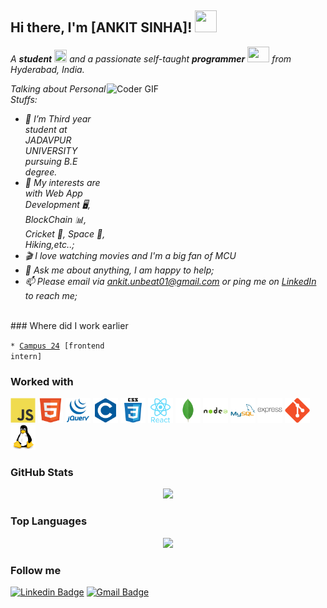 ## Hi there, I'm [ANKIT SINHA]! <img src="https://raw.githubusercontent.com/TheDudeThatCode/TheDudeThatCode/master/Assets/Hi.gif" width=35 height=35>

<p>
  <em>
    A <b>student</b> <img src="https://raw.githubusercontent.com/TheDudeThatCode/TheDudeThatCode/master/Assets/Medal.gif" width=20 height=20> and a passionate self-taught <b>programmer</b> <img src="https://raw.githubusercontent.com/TheDudeThatCode/TheDudeThatCode/master/Assets/Developer.gif" width=35 height=25> from Hyderabad, India.
  </em>
 </p>

<img align="right" alt="Coder GIF" height=250 width=350 src="https://i.pinimg.com/originals/e4/26/70/e426702edf874b181aced1e2fa5c6cde.gif" />


<em>
  
*Talking about Personal Stuffs:*

- 💼 I’m Third year student at JADAVPUR UNIVERSITY pursuing B.E degree.
- 🤔 My interests are with Web App Development 🖥️, BlockChain 📊, Cricket 🏏, Space 🚀, Hiking,etc..;
- 🎬 I love watching movies and I'm a big fan of MCU <img src="https://www.pngfind.com/pngs/m/173-1737725_captain-americas-shield-hd-png-download.png" width=15 height=15>
- 💬 Ask me about anything, I am happy to help;
- 📫 Please email via ankit.unbeat01@gmail.com or ping me on [LinkedIn](https://www.linkedin.com/in/ankit-sinha-5318721ba/) to reach me;
<br/> 
</em>
### Where did I work earlier

<code>* [Campus 24](https://campus24.in/) [frontend intern]</code>        

   
### Worked with 


<code><img height="40" src="https://raw.githubusercontent.com/devicons/devicon/master/icons/javascript/javascript-original.svg" title="javascript"></code>
<code><img height="40" src="https://raw.githubusercontent.com/devicons/devicon/master/icons/html5/html5-original.svg" title="html5"></code>
<code><img height="40" src="https://raw.githubusercontent.com/devicons/devicon/master/icons/jquery/jquery-plain-wordmark.svg" title="jquery"></code>
<code><img height="40" src="https://raw.githubusercontent.com/devicons/devicon/master/icons/c/c-plain.svg" title="C/C++"></code>
<code><img height="40" src="https://raw.githubusercontent.com/devicons/devicon/master/icons/css3/css3-original-wordmark.svg" title="CSS"></code>
<code><img height="40" src="https://raw.githubusercontent.com/devicons/devicon/master/icons/react/react-original-wordmark.svg" title="react"></code>
<code><img height="40" src="https://raw.githubusercontent.com/devicons/devicon/master/icons/mongodb/mongodb-original.svg" title="mongodb"></code>
<code><img height="40" src="https://raw.githubusercontent.com/devicons/devicon/master/icons/nodejs/nodejs-original-wordmark.svg" title="node.js"></code>
<code><img height="40" src="https://raw.githubusercontent.com/devicons/devicon/master/icons/mysql/mysql-original-wordmark.svg" title="mysql"></code>
<code><img height="40" src="https://raw.githubusercontent.com/devicons/devicon/master/icons/express/express-original-wordmark.svg" title="express.js"></code>
<code><img height="40" src="https://raw.githubusercontent.com/devicons/devicon/master/icons/git/git-original.svg" title="git"></code>
<code><img height="40" src="https://raw.githubusercontent.com/devicons/devicon/master/icons/linux/linux-original.svg" title="linux"></code>


### GitHub Stats

<p align="center">
  <a href = "https://github.com/">
<img src="https://github-readme-stats-aj8vj7k8x.vercel.app/api?username=UnBeAtS01&show_icons=true&title_color=ffc857&icon_color=8ac926&text_color=daf7dc&bg_color=151515&count_private=true&include_all_commits=true">
  </a>
 </p>
 
### Top Languages

<p align="center">
<a href = "https://github.com/UnBeAtS01">
  <img src="https://github-readme-stats-aj8vj7k8x.vercel.app/api/top-langs/?username=UnBeAtS01&layout=compact&title_color=ffc857&icon_color=8ac926&text_color=daf7dc&bg_color=151515&card_width=400">
</a>
</p>

### Follow me

[![Linkedin Badge](https://img.shields.io/badge/-Ankit%20Sinha-blue?style=flat-circle&logo=Linkedin&logoColor=white&link=https://www.linkedin.com/in/ankit-sinha-5318721ba/)](https://www.linkedin.com/in/ankit-sinha-5318721ba/)  [![Gmail Badge](https://img.shields.io/badge/-@ANKITSINHA-d54b3d?style=flat-circle&labelColor=d54b3d&logo=gmail&logoColor=white&link=mailto:ankit.unbeat01@gmail.com)](mailto:ankit.unbeat01@gmail.com)
